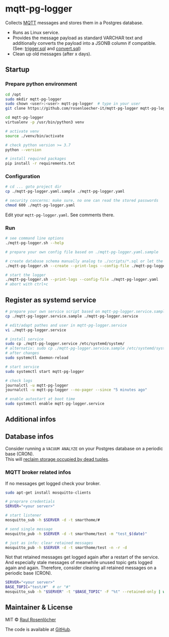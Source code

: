 # mqtt-pg-logger

Collects [MQTT](https://en.wikipedia.org/wiki/MQTT) messages and stores them in a Postgres database.

- Runs as Linux service.
- Provides the message payload as standard VARCHAR text and additionally converts the payload into a JSONB column if compatible. (See: [trigger.sql](./sql/trigger.sql) and [convert.sql](./sql/convert.sql))
- Clean up old messages (after x days).


## Startup

### Prepare python environment
```bash
cd /opt
sudo mkdir mqtt-pg-logger
sudo chown <user>:<user> mqtt-pg-logger  # type in your user
git clone https://github.com/rosenloecher-it/mqtt-pg-logger mqtt-pg-logger

cd mqtt-pg-logger
virtualenv -p /usr/bin/python3 venv

# activate venv
source ./venv/bin/activate

# check python version >= 3.7
python --version

# install required packages
pip install -r requirements.txt
```

### Configuration

```bash
# cd ... goto project dir
cp ./mqtt-pg-logger.yaml.sample ./mqtt-pg-logger.yaml

# security concerns: make sure, no one can read the stored passwords
chmod 600 ./mqtt-pg-logger.yaml
```

Edit your `mqtt-pg-logger.yaml`. See comments there.

### Run

```bash
# see command line options
./mqtt-pg-logger.sh --help

# prepare your own config file based on ./mqtt-pg-logger.yaml.sample

# create database schema manually analog to ./scripts/*.sql or let the app do it
./mqtt-pg-logger.sh --create --print-logs --config-file ./mqtt-pg-logger.yaml

# start the logger
./mqtt-pg-logger.sh --print-logs --config-file ./mqtt-pg-logger.yaml
# abort with ctrl+c

```

## Register as systemd service
```bash
# prepare your own service script based on mqtt-pg-logger.service.sample
cp ./mqtt-pg-logger.service.sample ./mqtt-pg-logger.service

# edit/adapt pathes and user in mqtt-pg-logger.service
vi ./mqtt-pg-logger.service

# install service
sudo cp ./mqtt-pg-logger.service /etc/systemd/system/
# alternativ: sudo cp ./mqtt-pg-logger.service.sample /etc/systemd/system//mqtt-pg-logger.service
# after changes
sudo systemctl daemon-reload

# start service
sudo systemctl start mqtt-pg-logger

# check logs
journalctl -u mqtt-pg-logger
journalctl -u mqtt-pg-logger --no-pager --since "5 minutes ago"

# enable autostart at boot time
sudo systemctl enable mqtt-pg-logger.service
```

## Additional infos

## Database infos

Consider running a `VACUUM ANALYZE` on your Postgres database on a periodic base (CRON).  
This will [reclaim storage occupied by dead tuples](https://postgrespro.com/docs/postgresql/13/sql-vacuum).

### MQTT broker related infos

If no messages get logged check your broker. 
```bash
sudo apt-get install mosquitto-clients

# preprare credentials
SERVER="<your server>"

# start listener
mosquitto_sub -h $SERVER -d -t smarthome/#

# send single message
mosquitto_pub -h $SERVER -d -t smarthome/test -m "test_$(date)"

# just as info: clear retained messages
mosquitto_pub -h $SERVER -d -t smarthome/test -n -r -d
```

Not that retained messages get logged again after a restart of the service.
And especially stale messages of meanwhile unused topic gets logged again and again.
Therefore, consider clearing all retained messages on a periodic base (CRON). 
```bash
SERVER="<your server>"
BASE_TOPIC="test/#"  # or "#"
mosquitto_sub -h "$SERVER" -t "$BASE_TOPIC" -F "%t" --retained-only | while read line; do mosquitto_pub -h "$SERVER" -t "${line% *}" -r -n; done
```

## Maintainer & License

MIT © [Raul Rosenlöcher](https://github.com/rosenloecher-it)

The code is available at [GitHub][home].

[home]: https://github.com/rosenloecher-it/mqtt-pg-logger
